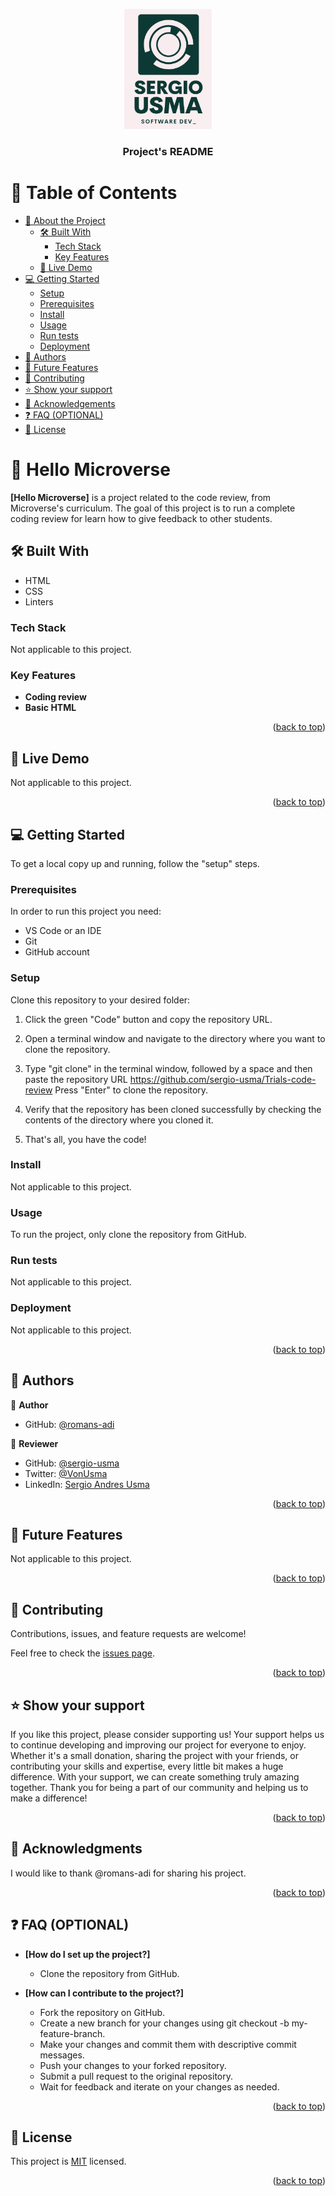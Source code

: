 <a name="First Code Review \n Sergio Usma"></a>

<div align="center">
  <!-- You are encouraged to replace this logo with your own! Otherwise you can also remove it. -->
  <img src="./img/Logo.png" alt="logo" width="140"  height="auto" />
  <br/>

  <h3><b>Project's README</b></h3>

</div>

<!-- TABLE OF CONTENTS -->

# 📗 Table of Contents

- [📖 About the Project](#about-project)
  - [🛠 Built With](#built-with)
    - [Tech Stack](#tech-stack)
    - [Key Features](#key-features)
  - [🚀 Live Demo](#live-demo)
- [💻 Getting Started](#getting-started)
  - [Setup](#setup)
  - [Prerequisites](#prerequisites)
  - [Install](#install)
  - [Usage](#usage)
  - [Run tests](#run-tests)
  - [Deployment](#triangular_flag_on_post-deployment)
- [👥 Authors](#authors)
- [🔭 Future Features](#future-features)
- [🤝 Contributing](#contributing)
- [⭐️ Show your support](#support)
- [🙏 Acknowledgements](#acknowledgements)
- [❓ FAQ (OPTIONAL)](#faq)
- [📝 License](#license)

<!-- PROJECT DESCRIPTION -->

# 📖 Hello Microverse <a name="about-project"></a>

**[Hello Microverse]** is a project related to the code review, from Microverse's curriculum. The goal of this project is to run a complete coding review for learn how to give feedback to other students.

## 🛠 Built With <a name="built-with"></a>
- HTML
- CSS
- Linters

### Tech Stack <a name="tech-stack"></a>
Not applicable to this project.

### Key Features <a name="key-features"></a>

- **Coding review**
- **Basic HTML**

<p align="right">(<a href="#readme-top">back to top</a>)</p>

<!-- LIVE DEMO -->

## 🚀 Live Demo <a name="live-demo"></a>

Not applicable to this project.

<p align="right">(<a href="#readme-top">back to top</a>)</p>

<!-- GETTING STARTED -->

## 💻 Getting Started <a name="getting-started"></a>

To get a local copy up and running, follow the "setup" steps.

### Prerequisites

In order to run this project you need:

- VS Code or an IDE
- Git
- GitHub account

### Setup

Clone this repository to your desired folder:

1. Click the green "Code" button and copy the repository URL.

2. Open a terminal window and navigate to the directory where you want to clone the repository.

3. Type "git clone" in the terminal window, followed by a space and then paste the repository URL https://github.com/sergio-usma/Trials-code-review Press "Enter" to clone the repository.

4. Verify that the repository has been cloned successfully by checking the contents of the directory where you cloned it.

5. That's all, you have the code!

### Install

Not applicable to this project.

### Usage

To run the project, only clone the repository from GitHub.

### Run tests

Not applicable to this project.

### Deployment

Not applicable to this project.

<p align="right">(<a href="#readme-top">back to top</a>)</p>

<!-- AUTHORS -->

## 👥 Authors <a name="authors"></a>

👤 **Author**

- GitHub: [@romans-adi](https://github.com/romans-adi)


👤 **Reviewer**

- GitHub: [@sergio-usma](https://github.com/sergio-usma)
- Twitter: [@VonUsma](https://twitter.com/VonUsma)
- LinkedIn: [Sergio Andres Usma](https://linkedin.com/in/sergioandresusma)


<p align="right">(<a href="#readme-top">back to top</a>)</p>

<!-- FUTURE FEATURES -->

## 🔭 Future Features <a name="future-features"></a>
Not applicable to this project.


<p align="right">(<a href="#readme-top">back to top</a>)</p>

<!-- CONTRIBUTING -->

## 🤝 Contributing <a name="contributing"></a>

Contributions, issues, and feature requests are welcome!

Feel free to check the [issues page](../../issues/).

<p align="right">(<a href="#readme-top">back to top</a>)</p>

<!-- SUPPORT -->

## ⭐️ Show your support <a name="support"></a>

If you like this project, please consider supporting us! Your support helps us to continue developing and improving our project for everyone to enjoy. Whether it's a small donation, sharing the project with your friends, or contributing your skills and expertise, every little bit makes a huge difference. With your support, we can create something truly amazing together. Thank you for being a part of our community and helping us to make a difference!

<p align="right">(<a href="#readme-top">back to top</a>)</p>

<!-- ACKNOWLEDGEMENTS -->

## 🙏 Acknowledgments <a name="acknowledgements"></a>

I would like to thank @romans-adi for sharing his project.

<p align="right">(<a href="#readme-top">back to top</a>)</p>

<!-- FAQ (optional) -->

## ❓ FAQ (OPTIONAL) <a name="faq"></a>

- **[How do I set up the project?]**

  - Clone the repository from GitHub.

- **[How can I contribute to the project?]**

  - Fork the repository on GitHub.
  - Create a new branch for your changes using git checkout -b my-feature-branch.
  - Make your changes and commit them with descriptive commit messages.
  - Push your changes to your forked repository.
  - Submit a pull request to the original repository.
  - Wait for feedback and iterate on your changes as needed.

<p align="right">(<a href="#readme-top">back to top</a>)</p>

<!-- LICENSE -->

## 📝 License <a name="license"></a>

This project is [MIT](./LICENSE) licensed.

<p align="right">(<a href="#readme-top">back to top</a>)</p>